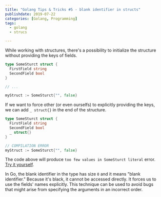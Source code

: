 ```yaml
---
title: "Golang Tips & Tricks #5 - blank identifier in structs"
publishdate: 2019-07-22
categories: [Golang, Programming]
tags:
  - golang
  - strucs

---
```

While working with structures, there's a possibility to initialize the structure without providing the keys of fields.

```go
type SomeSturct struct {
  FirstField string
  SecondField bool
}

// ...

myStruct := SomeSturct{"", false}
```

If we want to force other (or even ourselfs) to explicitly providing the keys, we can add `_ struct{}` in the end of the structure.


```go
type SomeSturct struct {
  FirstField string
  SecondField bool
  _ struct{}
}

// COMPILATION ERROR
myStruct := SomeSturct{"", false}
```

The code above will produce `too few values in SomeSturct literal` error. [Try it yourself](https://goplay.space/#aq8-_U65YKx).

In Go, the blank identifier in the type has size `0` and it means "blank identifier." Because it's black, it cannot be accessed directly.
It forces us to use the fields' names explicitly. This technique can be used to avoid bugs that might arise from specifying the arguments in an incorrect order.
